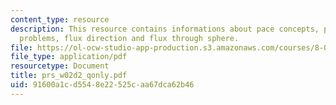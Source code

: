 ```yaml
---
content_type: resource
description: This resource contains informations about pace concepts, pace  table
  problems, flux direction and flux through sphere.
file: https://ol-ocw-studio-app-production.s3.amazonaws.com/courses/8-02-physics-ii-electricity-and-magnetism-spring-2007/91600a1cd5548e22525caa67dca62b46_prs_w02d2_qonly.pdf
file_type: application/pdf
resourcetype: Document
title: prs_w02d2_qonly.pdf
uid: 91600a1c-d554-8e22-525c-aa67dca62b46
---
```

